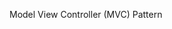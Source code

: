 <span id="title">Model View Controller (MVC) Pattern</span>

<div id="body">

<include src="what/unit-inParent-asPanel.md" boilerplate />

</div>